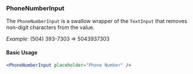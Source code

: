 ### PhoneNumberInput

The `PhoneNumberInput` is a swallow wrapper of the `TextInput` that removes non-digit characters from the value. 

*Example:* (504) 393-7303 => 5043937303

#### Basic Usage
```jsx
<PhoneNumberInput placeholder="Phone Number" />
```
